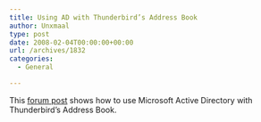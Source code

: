 ```yaml
---
title: Using AD with Thunderbird’s Address Book
author: Unxmaal
type: post
date: 2008-02-04T00:00:00+00:00
url: /archives/1832
categories:
  - General

---
```

This [forum post][1] shows how to use Microsoft Active Directory with Thunderbird&#8217;s Address Book.

 [1]: http://forums.msexchange.org/m_30659100/tm.htm
